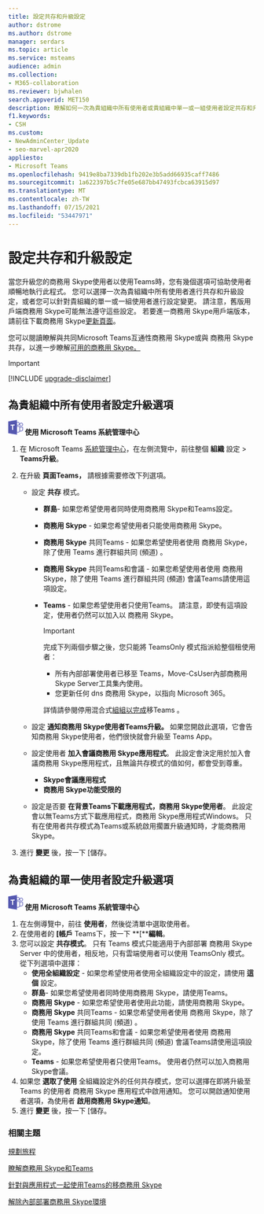 ```yaml
---
title: 設定共存和升級設定
author: dstrome
ms.author: dstrome
manager: serdars
ms.topic: article
ms.service: msteams
audience: admin
ms.collection:
- M365-collaboration
ms.reviewer: bjwhalen
search.appverid: MET150
description: 瞭解如何一次為貴組織中所有使用者或貴組織中單一或一組使用者設定共存和升級設定。
f1.keywords:
- CSH
ms.custom:
- NewAdminCenter_Update
- seo-marvel-apr2020
appliesto:
- Microsoft Teams
ms.openlocfilehash: 9419e8ba7339db1fb202e3b5add66935caff7486
ms.sourcegitcommit: 1a622397b5c7fe05e687bb47493fcbca63915d97
ms.translationtype: MT
ms.contentlocale: zh-TW
ms.lasthandoff: 07/15/2021
ms.locfileid: "53447971"
---
```

# <a name="set-your-coexistence-and-upgrade-settings"></a>設定共存和升級設定


當您升級您的商務用 Skype使用者以使用Teams時，您有幾個選項可協助使用者順暢地執行此程式。 您可以選擇一次為貴組織中所有使用者進行共存和升級設定，或者您可以針對貴組織的單一或一組使用者進行設定變更。 請注意，舊版用戶端商務用 Skype可能無法遵守這些設定。 若要進一商務用 Skype用戶端版本，請前往下載商務用 Skype[更新頁面](/skypeforbusiness/software-updates)。 

您可以閱讀瞭解與共同Microsoft Teams互通性商務用 Skype或與 商務用 Skype 共存，以[](teams-and-skypeforbusiness-coexistence-and-interoperability.md)進一步瞭解[可用的商務用 Skype。](coexistence-chat-calls-presence.md)  

> [!IMPORTANT]
> [!INCLUDE [upgrade-disclaimer](includes/upgrade-disclaimer.md)]


## <a name="set-upgrade-options-for-all-users-in-your-organization"></a>為貴組織中所有使用者設定升級選項

![顯示 Microsoft Teams 標誌的圖示](media/teams-logo-30x30.png) **使用 Microsoft Teams 系統管理中心**

1. 在 Microsoft Teams [系統管理中心](https://admin.teams.microsoft.com/)，在左側流覽中，前往整個 **組織** 設定  >  **Teams升級**。 

2. 在升級 **頁面Teams，** 請根據需要修改下列選項。

    - 設定 **共存** 模式。
        - **群島**- 如果您希望使用者同時使用商務用 Skype和Teams設定。
        - **商務用 Skype** - 如果您希望使用者只能使用商務用 Skype。
        - **商務用 Skype** 共同Teams - 如果您希望使用者使用 商務用 Skype，除了使用 Teams 進行群組共同 (頻道) 。
        - **商務用 Skype** 共同Teams和會議 - 如果您希望使用者使用 商務用 Skype，除了使用 Teams 進行群組共同 (頻道) 會議Teams請使用這項設定。
        - **Teams** - 如果您希望使用者只使用Teams。 請注意，即使有這項設定，使用者仍然可以加入以 商務用 Skype。

          > [!IMPORTANT]
          > 完成下列兩個步驟之後，您只能將 TeamsOnly 模式指派給整個租使用者：
          >  - 所有內部部署使用者已移至 Teams，Move-CsUser內部商務用 Skype Server工具集內使用。
          >  - 您更新任何 dns 商務用 Skype，以指向 Microsoft 365。 
          >
          > 詳情請參閱停用混合式[組組以完成](/skypeforbusiness/hybrid/cloud-consolidation-disabling-hybrid)移Teams 。
        
    - 設定 **通知商務用 Skype使用者Teams升級。** 如果您開啟此選項，它會告知商務用 Skype使用者，他們很快就會升級至 Teams App。

    - 設定使用者 **加入會議商務用 Skype應用程式**。 此設定會決定用於加入會議商務用 Skype應用程式，且無論共存模式的值如何，都會受到尊重。
      - **Skype會議應用程式**
      - **商務用 Skype功能受限的**

    - 設定是否要 **在背景Teams下載應用程式，商務用 Skype使用者**。  此設定會以無Teams方式下載應用程式，商務用 Skype應用程式Windows。 只有在使用者共存模式為Teams或系統啟用擱置升級通知時，才能商務用 Skype。

3. 進行 **變更** 後，按一下 [儲存。

## <a name="set-upgrade-options-for-a-single-user-in-your-organization"></a>為貴組織的單一使用者設定升級選項

![顯示 Microsoft Teams 標誌的圖示](media/teams-logo-30x30.png) **使用 Microsoft Teams 系統管理中心**

1. 在左側導覽中，前往 **使用者**，然後從清單中選取使用者。 
2. 在使用者的 **[帳戶** Teams下，按一下 **[****編輯**。
3. 您可以設定 **共存模式**。 只有 Teams 模式只能適用于內部部署 商務用 Skype Server 中的使用者，相反地，只有雲端使用者可以使用 TeamsOnly 模式。  從下列選項中選擇：
     - **使用全組織設定** - 如果您希望使用者使用全組織設定中的設定，請使用 **這個** 設定。 
     - **群島**- 如果您希望使用者同時使用商務用 Skype，請使用Teams。 
     - **商務用 Skype** - 如果您希望使用者使用此功能，請使用商務用 Skype。
     - **商務用 Skype** 共同Teams - 如果您希望使用者使用 商務用 Skype，除了使用 Teams 進行群組共同 (頻道) 。
      - **商務用 Skype** 共同Teams和會議 - 如果您希望使用者使用 商務用 Skype，除了使用 Teams 進行群組共同 (頻道) 會議Teams請使用這項設定。
     - **Teams** - 如果您希望使用者只使用Teams。 使用者仍然可以加入商務用 Skype會議。
4. 如果您 **選取了使用** 全組織設定外的任何共存模式，您可以選擇在即將升級至 Teams 的使用者 商務用 Skype 應用程式中啟用通知。 您可以開啟通知使用者選項，為使用者 **啟用商務用 Skype通知**。
5. 進行 **變更** 後，按一下 [儲存。

### <a name="related-topics"></a>相關主題
[規劃旅程](upgrade-plan-journey.md)

[瞭解商務用 Skype和Teams](upgrade-and-coexistence-of-skypeforbusiness-and-teams.md)

[針對與應用程式一起使用Teams的移商務用 Skype](migration-interop-guidance-for-teams-with-skype.md)

[解除內部部署商務用 Skype環境](/skypeforbusiness/hybrid/decommission-on-prem-overview)
